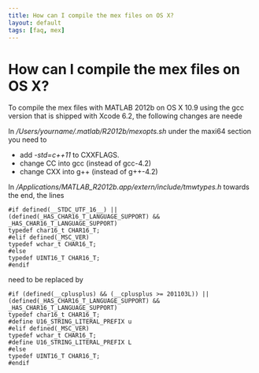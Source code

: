 ```yaml
---
title: How can I compile the mex files on OS X?
layout: default
tags: [faq, mex]
---
```


# How can I compile the mex files on OS X?

To compile the mex files with MATLAB 2012b on OS X 10.9 using the gcc version that is shipped with Xcode 6.2, the following changes are neede

In */Users/yourname/.matlab/R2012b/mexopts.sh* under the maxi64 section you need to

*  add *-std=c++11* to CXXFLAGS.
*  change CC into gcc (instead of gcc-4.2)
*  change CXX into g++ (instead of g++-4.2)

In */Applications/MATLAB_R2012b.app/extern/include/tmwtypes.h* towards the end, the lines

	#if defined(__STDC_UTF_16__) || (defined(_HAS_CHAR16_T_LANGUAGE_SUPPORT) && _HAS_CHAR16_T_LANGUAGE_SUPPORT)
	typedef char16_t CHAR16_T;
	#elif defined(_MSC_VER)
	typedef wchar_t CHAR16_T;
	#else
	typedef UINT16_T CHAR16_T;
	#endif

need to be replaced by

	#if (defined(__cplusplus) && (__cplusplus >= 201103L)) || (defined(_HAS_CHAR16_T_LANGUAGE_SUPPORT) && _HAS_CHAR16_T_LANGUAGE_SUPPORT)
	typedef char16_t CHAR16_T;
	#define U16_STRING_LITERAL_PREFIX u
	#elif defined(_MSC_VER)
	typedef wchar_t CHAR16_T;
	#define U16_STRING_LITERAL_PREFIX L
	#else
	typedef UINT16_T CHAR16_T;
	#endif

